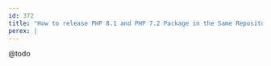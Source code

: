```yaml
---
id: 372
title: "How to release PHP 8.1 and PHP 7.2 Package in the Same Repository"
perex: |
---
```



@todo

